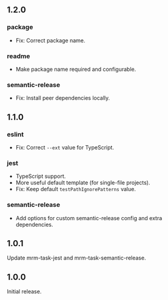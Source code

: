 ## 1.2.0

### package

* Fix: Correct package name.

### readme

* Make package name required and configurable.

### semantic-release

* Fix: Install peer dependencies locally.

## 1.1.0

### eslint

* Fix: Correct `--ext` value for TypeScript.

### jest

* TypeScript support.
* More useful default template (for single-file projects).
* Fix: Keep default `testPathIgnorePatterns` value.

### semantic-release

* Add options for custom semantic-release config and extra dependencies.

## 1.0.1

Update mrm-task-jest and mrm-task-semantic-release.

## 1.0.0

Initial release.
